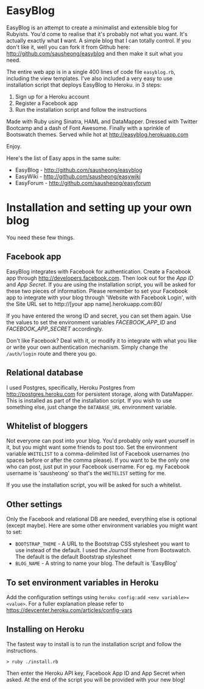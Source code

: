 # EasyBlog

EasyBlog is an attempt to create a minimalist and extensible blog for Rubyists. You'd come to realise that it's probably not what you want. It's actually exactly what **I** want. A simple blog that I can totally control. If you don't like it, well you can fork it from Github here: http://github.com/sausheong/easyblog and then make it suit what you need. 

The entire web app is in a single 400 lines of code file `easyblog.rb`, including the view templates. I've also included a very easy to use installation script that deploys EasyBlog to Heroku. in 3 steps:

1. Sign up for a Heroku account
2. Register a Facebook app
3. Run the installation script and follow the instructions

Made with Ruby using Sinatra, HAML and DataMapper. Dressed with Twitter Bootcamp and a dash of Font Awesome. Finally with a sprinkle of Bootswatch themes. Served while hot at http://easyblog.herokuapp.com

Enjoy.

Here's the list of Easy apps in the same suite:

* EasyBlog - http://github.com/sausheong/easyblog
* EasyWiki - http://github.com/sausheong/easywiki
* EasyForum - http://github.com/sausheong/easyforum

# Installation and setting up your own blog

You need these few things.

## Facebook app

EasyBlog integrates with Facebook for authentication. Create a Facebook app through http://developers.facebook.com. Then look out for the *App ID* and *App Secret*. If you are using the installation script, you will be asked for these two pieces of information. Please remember to set your Facebook app to integrate with your blog through 'Website with Facebook Login', with the Site URL set to http://[your app name].herokuapp.com:80/

If you have entered the wrong ID and secret, you can set them again. Use the values to set the environment variables *FACEBOOK_APP_ID* and *FACEBOOK_APP_SECRET* accordingly.

Don't like Facebook? Deal with it, or modify it to integrate with what you like or write your own authentication mechanism. Simply change the `/auth/login` route and there you go.

## Relational database

I used Postgres, specifically, Heroku Postgres from http://postgres.heroku.com for persistent storage, along with DataMapper. This is installed as part of the installation script. If you wish to use something else, just change the `DATABASE_URL` environment variable.
  
## Whitelist of bloggers

Not everyone can post into your blog. You'd probably only want yourself in it, but you might want some friends to post too. Set the environment variable `WHITELIST` to a comma-delimited list of Facebook usernames (no spaces before or after the comma please). If you want to be the only one who can post, just put in your Facebook username. For eg. my Facebook username is 'sausheong' so that's the `WHITELIST` setting for me.

If you use the installation script, you will be asked for such a whitelist. 


## Other settings

Only the Facebook and relational DB are needed, everything else is optional (except maybe). Here are some other environment variables you might want to set:

* `BOOTSTRAP_THEME` - A URL to the Bootstrap CSS stylesheet you want to use instead of the default. I used the *Journal* theme from Bootswatch. The default is the default Bootstrap stylesheet
* `BLOG_NAME` - A string to name your blog. The default is 'EasyBlog'

## To set environment variables in Heroku

Add the configuration settings using `heroku config:add <env variable>=<value>`. For a fuller explanation please refer to https://devcenter.heroku.com/articles/config-vars
  
## Installing on Heroku

The fastest way to install is to run the installation script and follow the instructions.
    
    > ruby ./install.rb
    
Then enter the Heroku API key, Facebook App ID and App Secret when asked. At the end of the script you will be provided with your new blog!
  